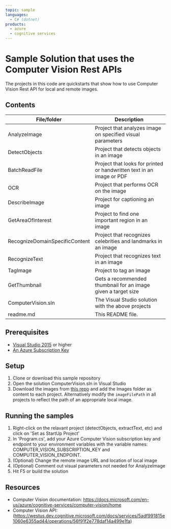```yaml
---
topic: sample
languages:
  - C# (dotnet)
products:
  - azure
  - cognitive services
---
```


# Sample Solution that uses the Computer Vision Rest APIs

The projects in this code are quickstarts that show how to use Computer Vision Rest API for local and remote images.

## Contents

| File/folder | Description |
|-------------|-------------|
| AnalyzeImage       | Project that analyzes image on specified visual parameters |
| DetectObjects | Project that detects objects in an image |
| BatchReadFile | Project that looks for printed or handwritten text in an image or PDF|
| OCR | Project that performs OCR on the image|
| DescribeImage| Project for captioning an image|
| GetAreaOfInterest| Project to find one important region in an image |
| RecognizeDomainSpecificContent| Project that recognizes celebrities and landmarks in an image |
| RecognizeText| Project that recognizes text in an image |
| TagImage| Project to tag an image|
| GetThumbnail | Gets a recommended thumbnail for an image given a target size |
| ComputerVision.sln | The Visual Studio solution with the above projects|
| readme.md | This README file. |


## Prerequisites

- [Visual Studio 2015](https://visualstudio.microsoft.com/) or higher
- [An Azure Subscription Key](https://azure.microsoft.com/en-us/try/cognitive-services/?api=computer-vision) 

## Setup

1. Clone or download this sample repository
2. Open the solution ComputerVision.sln in Visual Studio
3. Download the images from [this repo](https://github.com/Azure-Samples/cognitive-services-sample-data-files/blob/master/ComputerVision/Images/) and add the Images folder as content to each project. Alternatively modify the `imageFilePath` in all projects to reflect the path of an appropriate local image.

## Running the samples

1. Right-click on the relavant project (detectObjects, extractText, etc) and click on 'Set as StartUp Project'
2. In 'Program.cs', add your Azure Computer Vision subscription key and endpoint to your environment variables with the variable names: COMPUTER_VISION_SUBSCRIPTION_KEY and COMPUTER_VISION_ENDPOINT.
4. (Optional) Change the remote image URL and location of local image
5. (Optional) Comment out visual parameters not needed for AnalyzeImage 
6. Hit F5 or build the solution

## Resources
- Computer Vision documentation: https://docs.microsoft.com/en-us/azure/cognitive-services/computer-vision/home
- Computer Vision API: (https://westus.dev.cognitive.microsoft.com/docs/services/5adf991815e1060e6355ad44/operations/56f91f2e778daf14a499e1fa)
